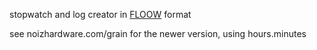 stopwatch and log creator in [FLOOW](https://github.com/noizhardware/floow) format

see noizhardware.com/grain for the newer version, using hours.minutes